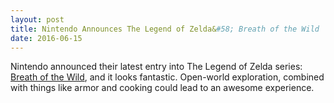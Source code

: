 ```yaml
---
layout: post
title: Nintendo Announces The Legend of Zelda&#58; Breath of the Wild
date: 2016-06-15
---
```

Nintendo announced their latest entry into The Legend of Zelda series: [Breath of the Wild](https://www.youtube.com/watch?v=1rPxiXXxftE), and it looks fantastic. Open-world exploration, combined with things like armor and cooking could lead to an awesome experience. 